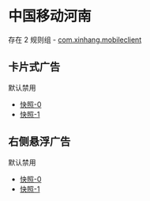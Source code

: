# 中国移动河南

存在 2 规则组 - [com.xinhang.mobileclient](/src/apps/com.xinhang.mobileclient.ts)

## 卡片式广告

默认禁用

- [快照-0](https://i.gkd.li/import/13024867)
- [快照-1](https://i.gkd.li/import/13024869)

## 右侧悬浮广告

默认禁用

- [快照-0](https://i.gkd.li/import/13024863)
- [快照-1](https://i.gkd.li/import/13024872)
